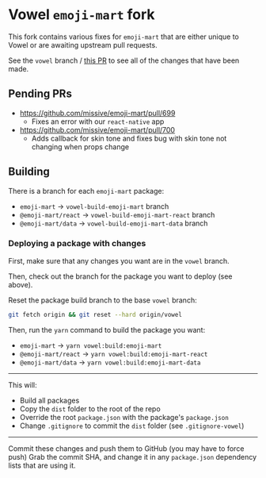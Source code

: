 # Vowel `emoji-mart` fork

This fork contains various fixes for `emoji-mart` that are either unique to Vowel or are awaiting upstream pull requests.

See the `vowel` branch / [this PR](https://github.com/vowel-com/emoji-mart-new/pull/2) to see all of the changes that have been made.

## Pending PRs

- https://github.com/missive/emoji-mart/pull/699
    - Fixes an error with our `react-native` app
- https://github.com/missive/emoji-mart/pull/700
    - Adds callback for skin tone and fixes bug with skin tone not changing when props change

## Building

There is a branch for each `emoji-mart` package:

- `emoji-mart` -> `vowel-build-emoji-mart` branch
- `@emoji-mart/react` -> `vowel-build-emoji-mart-react` branch
- `@emoji-mart/data` -> `vowel-build-emoji-mart-data` branch

### Deploying a package with changes

First, make sure that any changes you want are in the `vowel` branch.

Then, check out the branch for the package you want to deploy (see above).

Reset the package build branch to the base `vowel` branch:

```sh
git fetch origin && git reset --hard origin/vowel
```

Then, run the `yarn` command to build the package you want:

- `emoji-mart` -> `yarn vowel:build:emoji-mart`
- `@emoji-mart/react` -> `yarn vowel:build:emoji-mart-react`
- `@emoji-mart/data` -> `yarn vowel:build:emoji-mart-data`

---

This will:
- Build all packages
- Copy the `dist` folder to the root of the repo
- Override the root `package.json` with the package's `package.json`
- Change `.gitignore` to commit the `dist` folder (see `.gitignore-vowel`)

---

Commit these changes and push them to GitHub (you may have to force push)
Grab the commit SHA, and change it in any `package.json` dependency lists that are using it.
